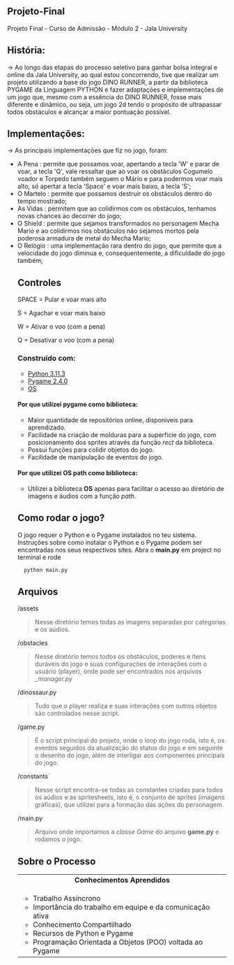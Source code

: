 ## Projeto-Final
Projeto Final - Curso de Admissão - Módulo 2 - Jala University

## História:
-> Ao longo das etapas do processo seletivo para ganhar bolsa integral e online da Jala University, ao qual estou concorrendo, tive que realizar um projeto utilizando
a base do jogo DINO RUNNER, a partir da biblioteca PYGAME da Linguagem PYTHON e fazer adaptações e implementações de um jogo que, mesmo com a essência do DINO RUNNER, fosse mais diferente e dinâmico, ou seja, um jogo 2d tendo o propósito de ultrapassar todos obstáculos e alcançar a maior pontuação possível.

## Implementações:
-> As principais implementações que fiz no jogo, foram:
<ul>
	<li>A Pena : permite que possamos voar, apertando a tecla 'W' e parar de voar, a tecla 'Q', vale ressaltar que ao voar os obstáculos Cogumelo voador e Torpedo também seguem o Mário e para podermos voar mais alto, só apertar a tecla 'Space' e voar mais baixo, a tecla 'S';</li>
	<li>O Martelo : permite que possamos destruir os obstáculos dentro do tempo mostrado;</li>
	<li>As Vidas : permitem que ao colidirmos com os obstáculos, tenhamos novas chances ao decorrer do jogo;</li>
	<li>O Shield : permite que sejamos transformados no personagem Mecha Mario e ao colidirmos nos obstáculos não sejamos mortos pela poderosa armadura de metal do Mecha Mario;</li>
	<li>O Relógio : uma implementação rara dentro do jogo, que permite que a velocidade do jogo diminua e, consequentemente, a dificuldade do jogo também;</li>
</u>

## Controles

<p>
	SPACE  = Pular e voar mais alto
</p>
<p>
	S  = Agachar e voar mais baixo
</p>
<p>
	W  = Ativar o voo (com a pena)
</p>
<p>
	Q  = Desativar o voo (com a pena)
</p>


### Construído com:

- [ Python 3.11.3 ](https://www.python.org/downloads/release/python-3113/)
- [ Pygame 2.4.0](https://www.pygame.org/wiki/GettingStarted)
- [ OS ](https://python.readthedocs.io/en/stable/library/os.html)

#### Por que utilizei pygame como biblioteca:
- Maior quantidade de repositórios online, disponíveis para aprendizado.
- Facilidade na criação de molduras para a superfície do jogo, com posicionamento dos sprites através da função <i>rect</i> da biblioteca.
- Possui funções para colidir objetos do jogo.
- Facilidade de manipulação de eventos do jogo.

#### Por que utilizei OS path como biblioteca:
- Utilizei a biblioteca <b>OS</b> apenas para facilitar o acesso ao diretório de imagens e áudios com a função <i>path</i>.


<!-- ## Como rodar o jogo? -->
<h2 id="how-to-run">Como rodar o jogo?</h2>
<p>
	O jogo requer o Python e o Pygame instalados no teu sistema. Instruções sobre como instalar o Python e o Pygame podem ser encontradas nos seus respectivos sites. Abra o <strong>main.py</strong> em project no terminal e rode 
	
```sh
  python main.py
```

</p>

## Arquivos

/assets

> Nesse diretório temos todas as imagens separadas por categorias e os aúdios.

/obstacles

> Nesse diretório temos todos os obstáculos, poderes e itens duráveis do jogo e suas configurações de interações com o usuário (player), onde pode ser encontrados nos arquivos <i>_manager.py</i> 

/dinossaur.py

> Tudo que o player realiza e suas interações com outros objetos são controlados nesse script.

/game.py

> É o script principal do projeto, onde o loop do jogo roda, isto é, os eventos seguidos da atualização do status do jogo e em seguinte o desenho do jogo, além de interligar aos componentes principais do jogo.

/constants

> Nesse script encontra-se todas as constantes criadas para todos os aúdios e as spritesheets, isto é, o conjunto de sprites (imagens gráficas), que utilizei para a formação das ações do personagem.

/main.py

> Arquivo onde importamos a <i>classe Game</i> do arquivo <b>game.py</b> e rodamos o jogo.

## Sobre o Processo

<table>
  <td align="center"><b>Conhecimentos Aprendidos</b></td>
  <tr/>
  <td align="left">
  <ul>
  <li>Trabalho Assíncrono</li>
  <li>Importância do trabalho em equipe e da comunicação ativa</li>
  <li>Conhecimento Compartilhado</li>
  <li>Recursos de Python e Pygame</li>
  <li>Programação Orientada a Objetos (POO) voltada ao Pygame</li>
  </ul>
  </td>
 </tr>
 </table>
